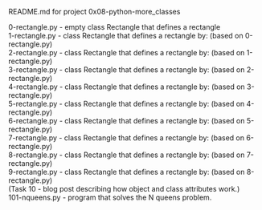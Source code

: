 README.md for project 0x08-python-more_classes



0-rectangle.py - empty class Rectangle that defines a rectangle\
1-rectangle.py - class Rectangle that defines a rectangle by: (based on 0-rectangle.py)\
2-rectangle.py - class Rectangle that defines a rectangle by: (based on 1-rectangle.py)\
3-rectangle.py - class Rectangle that defines a rectangle by: (based on 2-rectangle.py)\
4-rectangle.py - class Rectangle that defines a rectangle by: (based on 3-rectangle.py)\
5-rectangle.py - class Rectangle that defines a rectangle by: (based on 4-rectangle.py)\
6-rectangle.py - class Rectangle that defines a rectangle by: (based on 5-rectangle.py)\
7-rectangle.py - class Rectangle that defines a rectangle by: (based on 6-rectangle.py)\
8-rectangle.py - class Rectangle that defines a rectangle by: (based on 7-rectangle.py)\
9-rectangle.py - class Rectangle that defines a rectangle by: (based on 8-rectangle.py)\
(Task 10 - blog post describing how object and class attributes work.)\
101-nqueens.py - program that solves the N queens problem.
